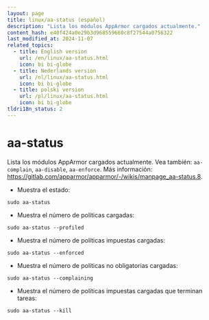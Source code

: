 ```yaml
---
layout: page
title: linux/aa-status (español)
description: "Lista los módulos AppArmor cargados actualmente."
content_hash: e40f424a0e29b3d968559660c8f27544a0756322
last_modified_at: 2024-11-07
related_topics:
  - title: English version
    url: /en/linux/aa-status.html
    icon: bi bi-globe
  - title: Nederlands version
    url: /nl/linux/aa-status.html
    icon: bi bi-globe
  - title: polski version
    url: /pl/linux/aa-status.html
    icon: bi bi-globe
tldri18n_status: 2
---
```

# aa-status

Lista los módulos AppArmor cargados actualmente.
Vea también: `aa-complain`, `aa-disable`, `aa-enforce`.
Más información: <https://gitlab.com/apparmor/apparmor/-/wikis/manpage_aa-status.8>.

- Muestra el estado:

`sudo aa-status`

- Muestra el número de políticas cargadas:

`sudo aa-status --profiled`

- Muestra el número de políticas impuestas cargadas:

`sudo aa-status --enforced`

- Muestra el número de políticas no obligatorias cargadas:

`sudo aa-status --complaining`

- Muestra el número de políticas impuestas cargadas que terminan tareas:

`sudo aa-status --kill`
